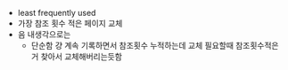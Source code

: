 - least frequently used
- 가장 참조 횟수 적은 페이지 교체
- 음 내생각으로는
	- 단순함 걍 계속 기록하면서 참조횟수 누적하는데 교체 필요할때 참조횟수적은거 찾아서 교체해버리는듯함